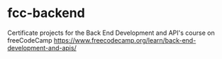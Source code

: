 # fcc-backend
 Certificate projects for the Back End Development and API's course on freeCodeCamp https://www.freecodecamp.org/learn/back-end-development-and-apis/
